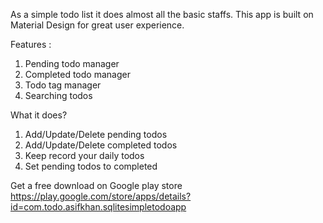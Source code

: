 As a simple todo list it does almost all the basic staffs. This app is built on Material Design for great user experience.

Features :
1) Pending todo manager
2) Completed todo manager
3) Todo tag manager
4) Searching todos

What it does?
1) Add/Update/Delete pending todos
2) Add/Update/Delete completed todos
3) Keep record your daily todos
4) Set pending todos to completed

Get a free download on Google play store https://play.google.com/store/apps/details?id=com.todo.asifkhan.sqlitesimpletodoapp
